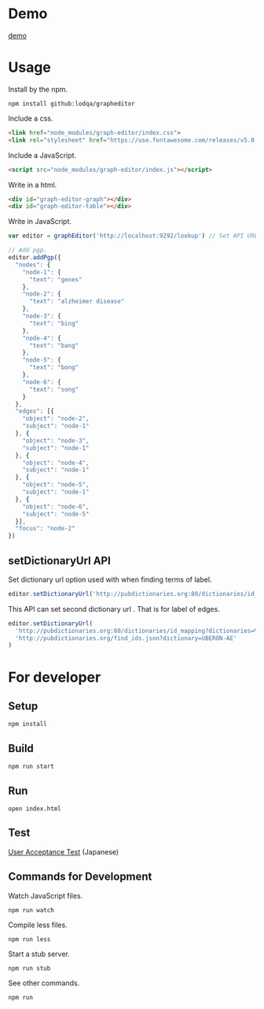 # Demo
[demo](http://lodqa.github.io/grapheditor)

# Usage

Install by the npm.

```
npm install github:lodqa/grapheditor
```

Include a css.

```html
<link href="node_modules/graph-editor/index.css">
<link rel="stylesheet" href="https://use.fontawesome.com/releases/v5.0.9/css/all.css" integrity="sha384-5SOiIsAziJl6AWe0HWRKTXlfcSHKmYV4RBF18PPJ173Kzn7jzMyFuTtk8JA7QQG1" crossorigin="anonymous">
```

Include a JavaScript.

```html
<script src="node_modules/graph-editor/index.js"></script>
```

Write in a html.

```html
<div id="graph-editor-graph"></div>
<div id="graph-editor-table"></div>
```

Write in JavaScript.

```js
var editor = graphEditor('http://localhost:9292/lookup') // Set API URL to find terms of labels.

// Add pgp.
editor.addPgp({
  "nodes": {
    "node-1": {
      "text": "genes"
    },
    "node-2": {
      "text": "alzheimer disease"
    },
    "node-3": {
      "text": "bing"
    },
    "node-4": {
      "text": "bang"
    },
    "node-5": {
      "text": "bong"
    },
    "node-6": {
      "text": "song"
    }
  },
  "edges": [{
    "object": "node-2",
    "subject": "node-1"
  }, {
    "object": "node-3",
    "subject": "node-1"
  }, {
    "object": "node-4",
    "subject": "node-1"
  }, {
    "object": "node-5",
    "subject": "node-1"
  }, {
    "object": "node-6",
    "subject": "node-5"
  }],
  "focus": "node-2"
})
```
## setDictionaryUrl API

Set dictionary url option used with when finding terms of label.

```js
editor.setDictionaryUrl('http://pubdictionaries.org:80/dictionaries/id_mapping?dictionaries=%5B%22qald-drugbank%22%2C%22qald-diseasome%22%2C%22qald-sider%22%5D&output_format=simple&threshold=0.5&top_n=0')
```

This API can set second dictionary url . That is for label of edges.

```js
editor.setDictionaryUrl(
  'http://pubdictionaries.org:80/dictionaries/id_mapping?dictionaries=%5B%22qald-drugbank%22%2C%22qald-diseasome%22%2C%22qald-sider%22%5D&output_format=simple&threshold=0.5&top_n=0',
  'http://pubdictionaries.org/find_ids.json?dictionary=UBERON-AE'
)
```

# For developer
## Setup

```
npm install
```

## Build
```
npm run start
```

## Run
```
open index.html
```

## Test
[User Acceptance Test](https://github.com/lodqa/grapheditor/wiki) (Japanese)

## Commands for Development
Watch JavaScript files.

```
npm run watch
```

Compile less files.

```
npm run less
```

Start a stub server.

```
npm run stub
```

See other commands.

```
npm run
```
